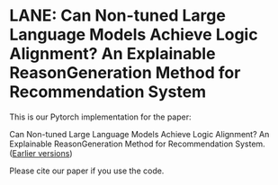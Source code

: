 # LANE: Can Non-tuned Large Language Models Achieve Logic Alignment? An Explainable ReasonGeneration Method for Recommendation System

This is our Pytorch implementation for the paper:

Can Non-tuned Large Language Models Achieve Logic Alignment? An Explainable ReasonGeneration Method for Recommendation System. ([Earlier versions](https://arxiv.org/abs/2407.02833))

Please cite our paper if you use the code.